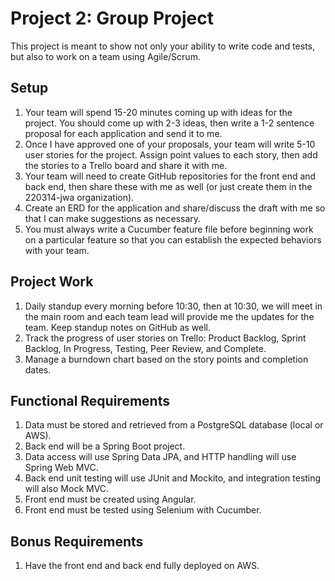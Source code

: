 # Project 2: Group Project
This project is meant to show not only your ability to write code and tests, but also to work on a team using Agile/Scrum.

## Setup
1. Your team will spend 15-20 minutes coming up with ideas for the project. You should come up with 2-3 ideas, then write a 1-2 sentence proposal for each application and send it to me.
3. Once I have approved one of your proposals, your team will write 5-10 user stories for the project. Assign point values to each story, then add the stories to a Trello board and share it with me.
4. Your team will need to create GitHub repositories for the front end and back end, then share these with me as well (or just create them in the 220314-jwa organization).
5. Create an ERD for the application and share/discuss the draft with me so that I can make suggestions as necessary.
6. You must always write a Cucumber feature file before beginning work on a particular feature so that you can establish the expected behaviors with your team.

## Project Work
1. Daily standup every morning before 10:30, then at 10:30, we will meet in the main room and each team lead will provide me the updates for the team. Keep standup notes on GitHub as well.
2. Track the progress of user stories on Trello: Product Backlog, Sprint Backlog, In Progress, Testing, Peer Review, and Complete.
3. Manage a burndown chart based on the story points and completion dates.

## Functional Requirements
1. Data must be stored and retrieved from a PostgreSQL database (local or AWS).
2. Back end will be a Spring Boot project.
3. Data access will use Spring Data JPA, and HTTP handling will use Spring Web MVC.
4. Back end unit testing will use JUnit and Mockito, and integration testing will also Mock MVC.
5. Front end must be created using Angular.
6. Front end must be tested using Selenium with Cucumber.

## Bonus Requirements
1. Have the front end and back end fully deployed on AWS.
